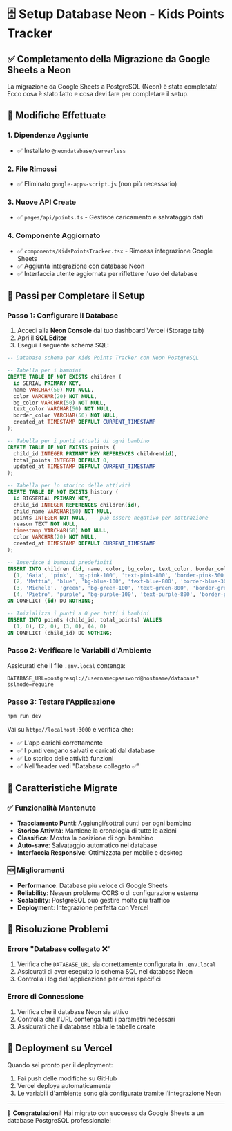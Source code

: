 # 🗄️ Setup Database Neon - Kids Points Tracker

## ✅ Completamento della Migrazione da Google Sheets a Neon

La migrazione da Google Sheets a PostgreSQL (Neon) è stata completata! Ecco cosa è stato fatto e cosa devi fare per completare il setup.

## 🔄 Modifiche Effettuate

### 1. **Dipendenze Aggiunte**
- ✅ Installato `@neondatabase/serverless`

### 2. **File Rimossi**
- ✅ Eliminato `google-apps-script.js` (non più necessario)

### 3. **Nuove API Create**
- ✅ `pages/api/points.ts` - Gestisce caricamento e salvataggio dati

### 4. **Componente Aggiornato**
- ✅ `components/KidsPointsTracker.tsx` - Rimossa integrazione Google Sheets
- ✅ Aggiunta integrazione con database Neon
- ✅ Interfaccia utente aggiornata per riflettere l'uso del database

## 🚀 Passi per Completare il Setup

### Passo 1: Configurare il Database
1. Accedi alla **Neon Console** dal tuo dashboard Vercel (Storage tab)
2. Apri il **SQL Editor**
3. Esegui il seguente schema SQL:

```sql
-- Database schema per Kids Points Tracker con Neon PostgreSQL

-- Tabella per i bambini
CREATE TABLE IF NOT EXISTS children (
  id SERIAL PRIMARY KEY,
  name VARCHAR(50) NOT NULL,
  color VARCHAR(20) NOT NULL,
  bg_color VARCHAR(50) NOT NULL,
  text_color VARCHAR(50) NOT NULL,
  border_color VARCHAR(50) NOT NULL,
  created_at TIMESTAMP DEFAULT CURRENT_TIMESTAMP
);

-- Tabella per i punti attuali di ogni bambino
CREATE TABLE IF NOT EXISTS points (
  child_id INTEGER PRIMARY KEY REFERENCES children(id),
  total_points INTEGER DEFAULT 0,
  updated_at TIMESTAMP DEFAULT CURRENT_TIMESTAMP
);

-- Tabella per lo storico delle attività
CREATE TABLE IF NOT EXISTS history (
  id BIGSERIAL PRIMARY KEY,
  child_id INTEGER REFERENCES children(id),
  child_name VARCHAR(50) NOT NULL,
  points INTEGER NOT NULL, -- può essere negativo per sottrazione
  reason TEXT NOT NULL,
  timestamp VARCHAR(50) NOT NULL,
  color VARCHAR(20) NOT NULL,
  created_at TIMESTAMP DEFAULT CURRENT_TIMESTAMP
);

-- Inserisce i bambini predefiniti
INSERT INTO children (id, name, color, bg_color, text_color, border_color) VALUES
  (1, 'Gaia', 'pink', 'bg-pink-100', 'text-pink-800', 'border-pink-300'),
  (2, 'Mattia', 'blue', 'bg-blue-100', 'text-blue-800', 'border-blue-300'),
  (3, 'Michele', 'green', 'bg-green-100', 'text-green-800', 'border-green-300'),
  (4, 'Pietro', 'purple', 'bg-purple-100', 'text-purple-800', 'border-purple-300')
ON CONFLICT (id) DO NOTHING;

-- Inizializza i punti a 0 per tutti i bambini
INSERT INTO points (child_id, total_points) VALUES
  (1, 0), (2, 0), (3, 0), (4, 0)
ON CONFLICT (child_id) DO NOTHING;
```

### Passo 2: Verificare le Variabili d'Ambiente
Assicurati che il file `.env.local` contenga:
```
DATABASE_URL=postgresql://username:password@hostname/database?sslmode=require
```

### Passo 3: Testare l'Applicazione
```bash
npm run dev
```

Vai su `http://localhost:3000` e verifica che:
- ✅ L'app carichi correttamente
- ✅ I punti vengano salvati e caricati dal database
- ✅ Lo storico delle attività funzioni
- ✅ Nell'header vedi "Database collegato ✅"

## 🎯 Caratteristiche Migrate

### ✅ Funzionalità Mantenute
- **Tracciamento Punti**: Aggiungi/sottrai punti per ogni bambino
- **Storico Attività**: Mantiene la cronologia di tutte le azioni
- **Classifica**: Mostra la posizione di ogni bambino
- **Auto-save**: Salvataggio automatico nel database
- **Interfaccia Responsive**: Ottimizzata per mobile e desktop

### 🆕 Miglioramenti
- **Performance**: Database più veloce di Google Sheets
- **Reliability**: Nessun problema CORS o di configurazione esterna
- **Scalability**: PostgreSQL può gestire molto più traffico
- **Deployment**: Integrazione perfetta con Vercel

## 🔧 Risoluzione Problemi

### Errore "Database collegato ❌"
1. Verifica che `DATABASE_URL` sia correttamente configurata in `.env.local`
2. Assicurati di aver eseguito lo schema SQL nel database Neon
3. Controlla i log dell'applicazione per errori specifici

### Errore di Connessione
1. Verifica che il database Neon sia attivo
2. Controlla che l'URL contenga tutti i parametri necessari
3. Assicurati che il database abbia le tabelle create

## 🚢 Deployment su Vercel

Quando sei pronto per il deployment:
1. Fai push delle modifiche su GitHub
2. Vercel deploya automaticamente
3. Le variabili d'ambiente sono già configurate tramite l'integrazione Neon

---

🎉 **Congratulazioni!** Hai migrato con successo da Google Sheets a un database PostgreSQL professionale!